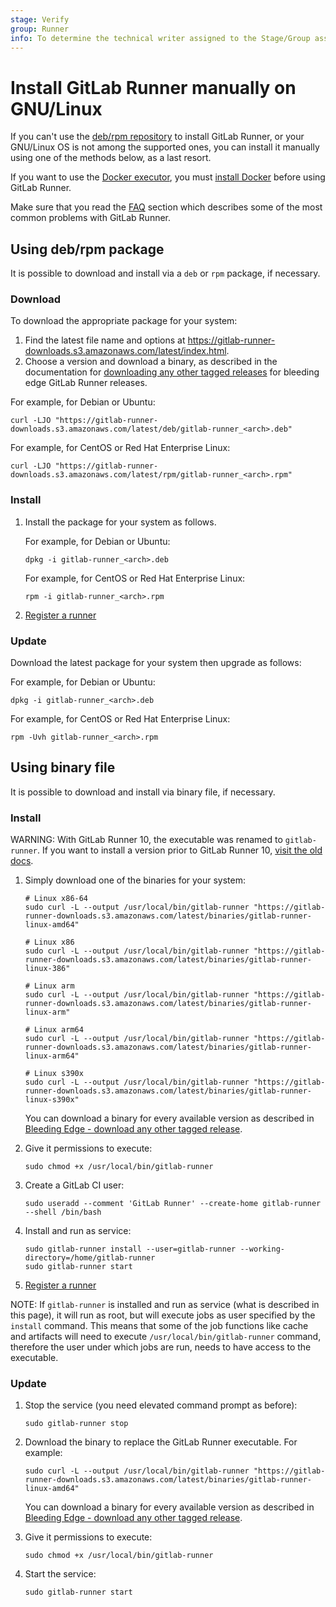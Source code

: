 ```yaml
---
stage: Verify
group: Runner
info: To determine the technical writer assigned to the Stage/Group associated with this page, see https://about.gitlab.com/handbook/engineering/ux/technical-writing/#assignments
---
```


# Install GitLab Runner manually on GNU/Linux

If you can't use the [deb/rpm repository](linux-repository.md) to
install GitLab Runner, or your GNU/Linux OS is not among the supported
ones, you can install it manually using one of the methods below, as a
last resort.

If you want to use the [Docker executor](../executors/docker.md),
you must [install Docker](https://docs.docker.com/install/linux/docker-ce/centos/#install-docker-ce)
before using GitLab Runner.

Make sure that you read the [FAQ](../faq/README.md) section which describes
some of the most common problems with GitLab Runner.

## Using deb/rpm package

It is possible to download and install via a `deb` or `rpm` package, if necessary.

### Download

To download the appropriate package for your system:

1. Find the latest file name and options at
   <https://gitlab-runner-downloads.s3.amazonaws.com/latest/index.html>.
1. Choose a version and download a binary, as described in the
   documentation for [downloading any other tagged
   releases](bleeding-edge.md#download-any-other-tagged-release) for
   bleeding edge GitLab Runner releases.

For example, for Debian or Ubuntu:

```shell
curl -LJO "https://gitlab-runner-downloads.s3.amazonaws.com/latest/deb/gitlab-runner_<arch>.deb"
```

For example, for CentOS or Red Hat Enterprise Linux:

```shell
curl -LJO "https://gitlab-runner-downloads.s3.amazonaws.com/latest/rpm/gitlab-runner_<arch>.rpm"
```

### Install

1. Install the package for your system as follows.

   For example, for Debian or Ubuntu:

   ```shell
   dpkg -i gitlab-runner_<arch>.deb
   ```

   For example, for CentOS or Red Hat Enterprise Linux:

   ```shell
   rpm -i gitlab-runner_<arch>.rpm
   ```

1. [Register a runner](../register/index.md#linux)

### Update

Download the latest package for your system then upgrade as follows:

For example, for Debian or Ubuntu:

```shell
dpkg -i gitlab-runner_<arch>.deb
```

For example, for CentOS or Red Hat Enterprise Linux:

```shell
rpm -Uvh gitlab-runner_<arch>.rpm
```

## Using binary file

It is possible to download and install via binary file, if necessary.

### Install

WARNING:
With GitLab Runner 10, the executable was renamed to `gitlab-runner`. If you
want to install a version prior to GitLab Runner 10, [visit the old docs](old.md).

1. Simply download one of the binaries for your system:

   ```shell
   # Linux x86-64
   sudo curl -L --output /usr/local/bin/gitlab-runner "https://gitlab-runner-downloads.s3.amazonaws.com/latest/binaries/gitlab-runner-linux-amd64"

   # Linux x86
   sudo curl -L --output /usr/local/bin/gitlab-runner "https://gitlab-runner-downloads.s3.amazonaws.com/latest/binaries/gitlab-runner-linux-386"

   # Linux arm
   sudo curl -L --output /usr/local/bin/gitlab-runner "https://gitlab-runner-downloads.s3.amazonaws.com/latest/binaries/gitlab-runner-linux-arm"

   # Linux arm64
   sudo curl -L --output /usr/local/bin/gitlab-runner "https://gitlab-runner-downloads.s3.amazonaws.com/latest/binaries/gitlab-runner-linux-arm64"

   # Linux s390x
   sudo curl -L --output /usr/local/bin/gitlab-runner "https://gitlab-runner-downloads.s3.amazonaws.com/latest/binaries/gitlab-runner-linux-s390x"
   ```

   You can download a binary for every available version as described in
   [Bleeding Edge - download any other tagged release](bleeding-edge.md#download-any-other-tagged-release).

1. Give it permissions to execute:

   ```shell
   sudo chmod +x /usr/local/bin/gitlab-runner
   ```

1. Create a GitLab CI user:

   ```shell
   sudo useradd --comment 'GitLab Runner' --create-home gitlab-runner --shell /bin/bash
   ```

1. Install and run as service:

   ```shell
   sudo gitlab-runner install --user=gitlab-runner --working-directory=/home/gitlab-runner
   sudo gitlab-runner start
   ```

1. [Register a runner](../register/index.md)

NOTE:
If `gitlab-runner` is installed and run as service (what is described
in this page), it will run as root, but will execute jobs as user specified by
the `install` command. This means that some of the job functions like cache and
artifacts will need to execute `/usr/local/bin/gitlab-runner` command,
therefore the user under which jobs are run, needs to have access to the executable.

### Update

1. Stop the service (you need elevated command prompt as before):

   ```shell
   sudo gitlab-runner stop
   ```

1. Download the binary to replace the GitLab Runner executable. For example:

   ```shell
   sudo curl -L --output /usr/local/bin/gitlab-runner "https://gitlab-runner-downloads.s3.amazonaws.com/latest/binaries/gitlab-runner-linux-amd64"
   ```

   You can download a binary for every available version as described in
   [Bleeding Edge - download any other tagged release](bleeding-edge.md#download-any-other-tagged-release).

1. Give it permissions to execute:

   ```shell
   sudo chmod +x /usr/local/bin/gitlab-runner
   ```

1. Start the service:

   ```shell
   sudo gitlab-runner start
   ```
